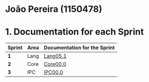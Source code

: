 **João Pereira** (1150478)
===============================

# 1. Documentation for each Sprint


|Sprint  | Area | Documentation for the Sprint |
|--------|------|------------------------------|
| **1**  | Lang | [Lang05.1](sp1)         |
| **2**  | Core  | [Core00.0](sp2)         |																				
| **3**  | IPC | [IPC00.0](sp3)         |																			
